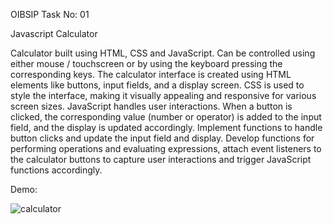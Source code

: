 OIBSIP Task No: 01

Javascript Calculator

Calculator built using HTML, CSS and JavaScript. Can be controlled using either mouse / touchscreen or by using the keyboard pressing the 
corresponding keys.
The calculator interface is created using HTML elements like buttons, input fields, and a display screen. CSS is used to style the
interface, making it visually appealing and responsive for various screen sizes. JavaScript handles user interactions. When a button 
is clicked, the corresponding value (number or operator) is added to the input field, and the display is updated accordingly.
Implement functions to handle button clicks and update the input field and display. Develop functions for performing operations and 
evaluating expressions, attach event listeners to the calculator buttons to capture user interactions and trigger JavaScript functions
accordingly.

Demo:
 
![calculator](https://github.com/Muskantejwani/OIBSIP/assets/111139874/499c5474-f538-4d64-8952-b193c0147932)
